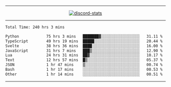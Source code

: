 <a href="https://www.github.com/ripavoid" target="_blank" rel="noreferrer">

-------

<div align='center'>
    <a href='https://discordapp.com/users/825178146797518881'>
        <img align='center' alt='discord-stats' src='https://api.discord-status.me/825178146797518881?nitro&boost=4&gradient=%231e0b1a%2C%23000000%2C%23000000%2C%23160316'></img>
    </a>
</div>

-------

<!--START_SECTION:waka-->

```txt
Total Time: 240 hrs 3 mins

Python            75 hrs 3 mins   ███████▓░░░░░░░░░░░░░░░░░   31.11 %
TypeScript        49 hrs 19 mins  █████░░░░░░░░░░░░░░░░░░░░   20.44 %
Svelte            38 hrs 36 mins  ████░░░░░░░░░░░░░░░░░░░░░   16.00 %
JavaScript        31 hrs 7 mins   ███▒░░░░░░░░░░░░░░░░░░░░░   12.90 %
Lua               24 hrs 31 mins  ██▓░░░░░░░░░░░░░░░░░░░░░░   10.17 %
Text              12 hrs 57 mins  █▒░░░░░░░░░░░░░░░░░░░░░░░   05.37 %
JSON              1 hr 47 mins    ▒░░░░░░░░░░░░░░░░░░░░░░░░   00.74 %
Bash              1 hr 17 mins    ░░░░░░░░░░░░░░░░░░░░░░░░░   00.53 %
Other             1 hr 14 mins    ░░░░░░░░░░░░░░░░░░░░░░░░░   00.51 %
```

<!--END_SECTION:waka-->

-------
